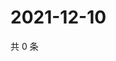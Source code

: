 # 2021-12-10

共 0 条

<!-- BEGIN WEIBO -->
<!-- 最后更新时间 Fri Dec 10 2021 12:11:25 GMT+0800 (China Standard Time) -->

<!-- END WEIBO -->
